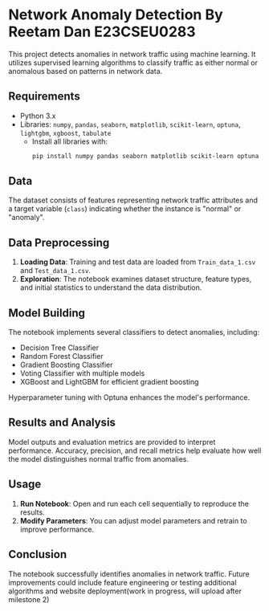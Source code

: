 
# Network Anomaly Detection By Reetam Dan E23CSEU0283

This project detects anomalies in network traffic using machine learning. It utilizes supervised learning algorithms to classify traffic as either normal or anomalous based on patterns in network data.

## Requirements

- Python 3.x
- Libraries: `numpy`, `pandas`, `seaborn`, `matplotlib`, `scikit-learn`, `optuna`, `lightgbm`, `xgboost`, `tabulate`
  - Install all libraries with:
    ```bash
    pip install numpy pandas seaborn matplotlib scikit-learn optuna lightgbm xgboost tabulate
    ```

## Data

The dataset consists of features representing network traffic attributes and a target variable (`class`) indicating whether the instance is "normal" or "anomaly".

## Data Preprocessing

1. **Loading Data**: Training and test data are loaded from `Train_data_1.csv` and `Test_data_1.csv`.
2. **Exploration**: The notebook examines dataset structure, feature types, and initial statistics to understand the data distribution.

## Model Building

The notebook implements several classifiers to detect anomalies, including:
- Decision Tree Classifier
- Random Forest Classifier
- Gradient Boosting Classifier
- Voting Classifier with multiple models
- XGBoost and LightGBM for efficient gradient boosting

Hyperparameter tuning with Optuna enhances the model's performance.

## Results and Analysis

Model outputs and evaluation metrics are provided to interpret performance. Accuracy, precision, and recall metrics help evaluate how well the model distinguishes normal traffic from anomalies.

## Usage

1. **Run Notebook**: Open and run each cell sequentially to reproduce the results.
2. **Modify Parameters**: You can adjust model parameters and retrain to improve performance.

## Conclusion

The notebook successfully identifies anomalies in network traffic. Future improvements could include feature engineering or testing additional algorithms and website deployment(work in progress, will upload after milestone 2)
